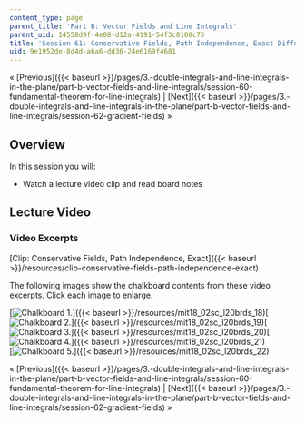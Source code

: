 ```yaml
---
content_type: page
parent_title: 'Part B: Vector Fields and Line Integrals'
parent_uid: 14558d9f-4e08-d12a-4191-54f3c8100c75
title: 'Session 61: Conservative Fields, Path Independence, Exact Differentials'
uid: 9e1952de-8d4d-a6a6-dd36-24e6169f4681
---
```


« [Previous]({{< baseurl >}}/pages/3.-double-integrals-and-line-integrals-in-the-plane/part-b-vector-fields-and-line-integrals/session-60-fundamental-theorem-for-line-integrals) | [Next]({{< baseurl >}}/pages/3.-double-integrals-and-line-integrals-in-the-plane/part-b-vector-fields-and-line-integrals/session-62-gradient-fields) »

Overview
--------

In this session you will:

*   Watch a lecture video clip and read board notes

Lecture Video
-------------

### Video Excerpts

[Clip: Conservative Fields, Path Independence, Exact]({{< baseurl >}}/resources/clip-conservative-fields-path-independence-exact)

The following images show the chalkboard contents from these video excerpts. Click each image to enlarge.

[![Chalkboard 1.](BASEURL_PLACEHOLDER/resources/mit18_02sc_l20brds_18a)]({{< baseurl >}}/resources/mit18_02sc_l20brds_18)[![Chalkboard 2.](BASEURL_PLACEHOLDER/resources/mit18_02sc_l20brds_19a)]({{< baseurl >}}/resources/mit18_02sc_l20brds_19)[![Chalkboard 3.](BASEURL_PLACEHOLDER/resources/mit18_02sc_l20brds_20a)]({{< baseurl >}}/resources/mit18_02sc_l20brds_20)[![Chalkboard 4.](BASEURL_PLACEHOLDER/resources/mit18_02sc_l20brds_21a)]({{< baseurl >}}/resources/mit18_02sc_l20brds_21)  
[![Chalkboard 5.](BASEURL_PLACEHOLDER/resources/mit18_02sc_l20brds_22a)]({{< baseurl >}}/resources/mit18_02sc_l20brds_22)

« [Previous]({{< baseurl >}}/pages/3.-double-integrals-and-line-integrals-in-the-plane/part-b-vector-fields-and-line-integrals/session-60-fundamental-theorem-for-line-integrals) | [Next]({{< baseurl >}}/pages/3.-double-integrals-and-line-integrals-in-the-plane/part-b-vector-fields-and-line-integrals/session-62-gradient-fields) »